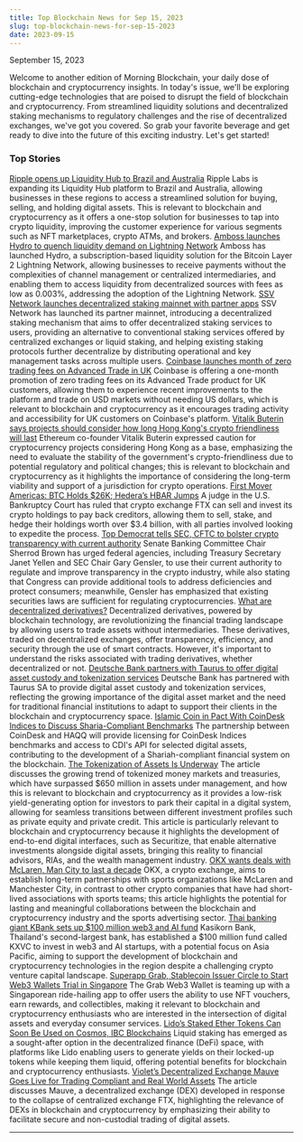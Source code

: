 ```yaml
---
title: Top Blockchain News for Sep 15, 2023
slug: top-blockchain-news-for-sep-15-2023
date: 2023-09-15
---
```


September 15, 2023

Welcome to another edition of Morning Blockchain, your daily dose of blockchain and cryptocurrency insights. In today's issue, we'll be exploring cutting-edge technologies that are poised to disrupt the field of blockchain and cryptocurrency. From streamlined liquidity solutions and decentralized staking mechanisms to regulatory challenges and the rise of decentralized exchanges, we've got you covered. So grab your favorite beverage and get ready to dive into the future of this exciting industry. Let's get started!

### Top Stories
[Ripple opens up Liquidity Hub to Brazil and Australia](https://www.theblock.co/post/251127/ripple-opens-up-liquidity-hub-to-brazil-and-australia?utm_source=rss&utm_medium=rss/)
Ripple Labs is expanding its Liquidity Hub platform to Brazil and Australia, allowing businesses in these regions to access a streamlined solution for buying, selling, and holding digital assets. This is relevant to blockchain and cryptocurrency as it offers a one-stop solution for businesses to tap into crypto liquidity, improving the customer experience for various segments such as NFT marketplaces, crypto ATMs, and brokers.
[Amboss launches Hydro to quench liquidity demand on Lightning Network](https://www.theblock.co/post/251079/amboss-hydro-automated-liquidity-bitcoin-lightning-network-ambucks?utm_source=rss&utm_medium=rss/)
Amboss has launched Hydro, a subscription-based liquidity solution for the Bitcoin Layer 2 Lightning Network, allowing businesses to receive payments without the complexities of channel management or centralized intermediaries, and enabling them to access liquidity from decentralized sources with fees as low as 0.003%, addressing the adoption of the Lightning Network.
[SSV Network launches decentralized staking mainnet with partner apps](https://www.theblock.co/post/251004/ssv-network-mainnet?utm_source=rss&utm_medium=rss/)
SSV Network has launched its partner mainnet, introducing a decentralized staking mechanism that aims to offer decentralized staking services to users, providing an alternative to conventional staking services offered by centralized exchanges or liquid staking, and helping existing staking protocols further decentralize by distributing operational and key management tasks across multiple users.
[Coinbase launches month of zero trading fees on Advanced Trade in UK](https://www.theblock.co/post/250968/coinbase-launches-month-of-zero-trading-fees-on-advanced-trade-in-uk?utm_source=rss&utm_medium=rss/)
Coinbase is offering a one-month promotion of zero trading fees on its Advanced Trade product for UK customers, allowing them to experience recent improvements to the platform and trade on USD markets without needing US dollars, which is relevant to blockchain and cryptocurrency as it encourages trading activity and accessibility for UK customers on Coinbase's platform.
[Vitalik Buterin says projects should consider how long Hong Kong's crypto friendliness will last](https://www.theblock.co/post/251042/vitalik-buterin-crypto-hong-kong?utm_source=rss&utm_medium=rss/)
Ethereum co-founder Vitalik Buterin expressed caution for cryptocurrency projects considering Hong Kong as a base, emphasizing the need to evaluate the stability of the government's crypto-friendliness due to potential regulatory and political changes; this is relevant to blockchain and cryptocurrency as it highlights the importance of considering the long-term viability and support of a jurisdiction for crypto operations.
[First Mover Americas: BTC Holds $26K; Hedera’s HBAR Jumps](https://www.coindesk.com/markets/2023/09/14/first-mover-americas-btc-holds-26k-hederas-hbar-jumps/?utm_medium=referral&utm_source=rss&utm_campaign=headlines/)
A judge in the U.S. Bankruptcy Court has ruled that crypto exchange FTX can sell and invest its crypto holdings to pay back creditors, allowing them to sell, stake, and hedge their holdings worth over $3.4 billion, with all parties involved looking to expedite the process.
[Top Democrat tells SEC, CFTC to bolster crypto transparency with current authority](https://www.theblock.co/post/251141/top-democrat-tells-sec-cftc-to-bolster-crypto-transparency-with-current-authority?utm_source=rss&utm_medium=rss/)
Senate Banking Committee Chair Sherrod Brown has urged federal agencies, including Treasury Secretary Janet Yellen and SEC Chair Gary Gensler, to use their current authority to regulate and improve transparency in the crypto industry, while also stating that Congress can provide additional tools to address deficiencies and protect consumers; meanwhile, Gensler has emphasized that existing securities laws are sufficient for regulating cryptocurrencies.
[What are decentralized derivatives?](https://www.theblock.co/learn/245708/what-are-decentralized-derivatives?utm_source=rss&utm_medium=rss/)
Decentralized derivatives, powered by blockchain technology, are revolutionizing the financial trading landscape by allowing users to trade assets without intermediaries. These derivatives, traded on decentralized exchanges, offer transparency, efficiency, and security through the use of smart contracts. However, it's important to understand the risks associated with trading derivatives, whether decentralized or not.
[Deutsche Bank partners with Taurus to offer digital asset custody and tokenization services](https://www.theblock.co/post/250963/deutsche-bank-taurus-digital-asset-custody-tokenization-services?utm_source=rss&utm_medium=rss/)
Deutsche Bank has partnered with Taurus SA to provide digital asset custody and tokenization services, reflecting the growing importance of the digital asset market and the need for traditional financial institutions to adapt to support their clients in the blockchain and cryptocurrency space.
[Islamic Coin in Pact With CoinDesk Indices to Discuss Sharia-Compliant Benchmarks](https://www.coindesk.com/business/2023/09/14/coindesk-indices-expands-into-mena-region-in-mou-with-islamic-coin/?utm_medium=referral&utm_source=rss&utm_campaign=headlines/)
The partnership between CoinDesk and HAQQ will provide licensing for CoinDesk Indices benchmarks and access to CDI's API for selected digital assets, contributing to the development of a Shariah-compliant financial system on the blockchain.
[The Tokenization of Assets Is Underway](https://www.coindesk.com/business/2023/09/14/the-tokenization-of-assets-is-underway/?utm_medium=referral&utm_source=rss&utm_campaign=headlines/)
The article discusses the growing trend of tokenized money markets and treasuries, which have surpassed $650 million in assets under management, and how this is relevant to blockchain and cryptocurrency as it provides a low-risk yield-generating option for investors to park their capital in a digital system, allowing for seamless transitions between different investment profiles such as private equity and private credit. This article is particularly relevant to blockchain and cryptocurrency because it highlights the development of end-to-end digital interfaces, such as Securitize, that enable alternative investments alongside digital assets, bringing this reality to financial advisors, RIAs, and the wealth management industry.
[OKX wants deals with McLaren, Man City to last a decade](https://www.theblock.co/post/250935/okx-mclaren-manchester-city?utm_source=rss&utm_medium=rss/)
OKX, a crypto exchange, aims to establish long-term partnerships with sports organizations like McLaren and Manchester City, in contrast to other crypto companies that have had short-lived associations with sports teams; this article highlights the potential for lasting and meaningful collaborations between the blockchain and cryptocurrency industry and the sports advertising sector.
[Thai banking giant KBank sets up $100 million web3 and AI fund](https://www.theblock.co/post/250981/kbank-web3-ai-vc-fund?utm_source=rss&utm_medium=rss/)
Kasikorn Bank, Thailand's second-largest bank, has established a $100 million fund called KXVC to invest in web3 and AI startups, with a potential focus on Asia Pacific, aiming to support the development of blockchain and cryptocurrency technologies in the region despite a challenging crypto venture capital landscape.
[Superapp Grab, Stablecoin Issuer Circle to Start Web3 Wallets Trial in Singapore](https://www.coindesk.com/web3/2023/09/14/superapp-grab-stablecoin-issuer-circle-to-start-web3-wallets-trial-in-singapore/?utm_medium=referral&utm_source=rss&utm_campaign=headlines/)
The Grab Web3 Wallet is teaming up with a Singaporean ride-hailing app to offer users the ability to use NFT vouchers, earn rewards, and collectibles, making it relevant to blockchain and cryptocurrency enthusiasts who are interested in the intersection of digital assets and everyday consumer services.
[Lido’s Staked Ether Tokens Can Soon Be Used on Cosmos, IBC Blockchains](https://www.coindesk.com/tech/2023/09/14/lidos-staked-ether-tokens-can-soon-be-used-on-cosmos-ibc-blockchains/?utm_medium=referral&utm_source=rss&utm_campaign=headlines/)
Liquid staking has emerged as a sought-after option in the decentralized finance (DeFi) space, with platforms like Lido enabling users to generate yields on their locked-up tokens while keeping them liquid, offering potential benefits for blockchain and cryptocurrency enthusiasts.
[Violet’s Decentralized Exchange Mauve Goes Live for Trading Compliant and Real World Assets](https://www.coindesk.com/business/2023/09/14/violets-decentralized-exchange-mauve-goes-live-for-trading-compliant-and-real-world-assets/?utm_medium=referral&utm_source=rss&utm_campaign=headlines/)
The article discusses Mauve, a decentralized exchange (DEX) developed in response to the collapse of centralized exchange FTX, highlighting the relevance of DEXs in blockchain and cryptocurrency by emphasizing their ability to facilitate secure and non-custodial trading of digital assets.

---
